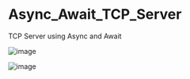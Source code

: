 # Async_Await_TCP_Server
TCP Server using Async and Await

![image](https://github.com/OwnDing/Async_Await_TCP_Server/blob/master/pictures/run.PNG)

![image](https://github.com/OwnDing/Async_Await_TCP_Server/blob/master/pictures/tcp.PNG)
